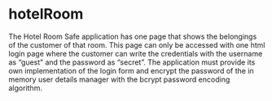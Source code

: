 # hotelRoom
The Hotel Room Safe application has one page that shows the belongings of the customer of that room. This page can only be accessed with one html login page where the customer can write the credentials with the username as “guest” and the password as “secret”. The application must provide its own implementation of the login form and encrypt the password of the in memory user details manager with the bcrypt password encoding algorithm.
